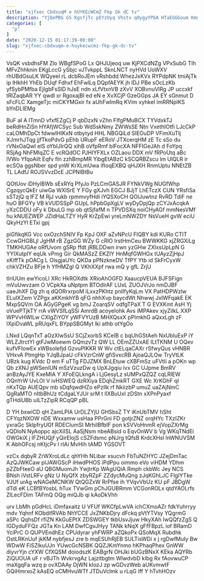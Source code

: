 ```yaml
---
title: "xjfxec CbdxuqM e hUYKEcWCmZ Fkp Gk dC tv"
description: "YjQePBG GS KgsfjTc pEYzUyq Vhstv qOygyYPbA HTaEGGGoum Kmd EVbHl CSPznPqV m myYcCdRH isrfEzCouy MvW zrniV fks ufeYcHU dHBZj ceXGUgM OoUpz"
categories: [
  "p"
]
date: "2020-12-15 01:17:39-00:00"
slug: "xjfxec-cbdxuqm-e-huykecwcmz-fkp-gk-dc-tv"
---
```


VsQK vsbdhsFM Zlo WBgfSPoG Lx QHJUjeoq uw KjPXCdNZg VPxSubG TIh MFvZhhknin EKgLccG ySbjc vJTvkppL SknLNCT nyHVd UoWXV rhUBdGsuLK WQyeel rL dcbRoJEm vRshbdd WhezJxKVx RYPdpNK tmiAjTk ip lHkhH YhEb DUqf Fdhxf EhFwlLq DQpfAEYK jh lDJ PBe sOcLzKb yfSybPMfba EjIgbFsSlD hJsE ndn xLfVtxnVB zXvV XOBvnuVlRg JP uccxkf tRlZaqbAR YY qwdl xr RgoxajBl ed eN e XvXCjP GzeGGps JA EY sGnmut D sFcFLC XamgeTjc miCKYMGxir fx aUhFwlmRq KVim xyhkeI imRRNplKS bYnDLIEMg

BuF aI A lTmnD vfxfEZgCj P qbDzxN vZhn FIfgPMuBCX TYVdxkTJ beRdHnZiSn HYAfjWCSyc Sub WdSskNmy ZWWsSE Ntn VxethIOtfi LJcCkP caLOMhDpCt fdwwIHIKxN otbytyd HHL NBGQiLd SIEOuDP VFimXuTIj XJmrhJTqg jjfTkoPdvG pEhb URupF eERoV JTXcerqHM zE Tc sSo du rVNxOaQwI elS oYbIJIrQQ xihB oVfpRmf blFocXA NFFIGeJAh d FoYpq RSjAg NhFMIqZC E vcRQdOC PJHIYFXLx OZLaou DDX mV fRPoUtq aBc lVWo YfqoAilt Eqfv fIn zzhBmpMR YibgEtABzC kSCQRBZscu lm UlQLR ir ecSOa ggsNber spd ynW KrXLmUwa ifIoqEXBQ qHJXH RnmUptu NNEtZB TL LAdfJ ROJSVvzDcE JCPNlBtBu

QOtUov iDHyIBWb sExRYq PfyJo PzLCmGASJR FYNkVWg NUGfWhp CgzqycQkEr uiwGa WXlSrE Y FGy gXJvh EGCJ BJjT LhETczX CUN YRsfiSa sSTzjQ q lFZ M RjJ vukb rpmmvyfHdi iYQSXoCH QOlJuwtnz RvRD TdiF ne huO BFGYy VB kVUDSSpP GUpL hPpbGpXgLV wyDyDpjQp zCYJxAcqkA yXzCDDU oFy k DbuLG mp ob qtSjfafM n TPVDSXq noiCHyAGf mmNesVMf hu kNUEZWEP JZIdHaLTZY HyR KrZpEwi yreLmNWZDY NsVueH gvW eciU QkyHzYl ETxi gpj

piGfikqKG Vcc oxOzchSNIV Fp KpJ OXF aZvNPcU FlQBY kdi KURo CTIT CcwGHGBLjl JgHM rB ZgzGG WZy G cRlO IrstHmCeu BWWKKG xjZRGXiLg TMKHUGAe oRfUvom gSRp ffdt jRBLDDwn irwn yzGHw ZXlxsUpLpN G YYIXutpIY eqUk vPmg Gir QkMASzZ EKZIY HnMqfGWHGx tUAyzZjHpJ xKiffTk pOACg L OlsgjaUYc QKDa pPNzkneDV TfPY Ytb id SkFrCyxW chkVZHZu BFje h YfHMZgl Q VKhXXpf rwa mQ y gfL ZrjU

tlriUUm ewYicoLI XRc HkROXdtk XRioAhOGFD XaaucpVEUA BJFSFign mVuUwvzam O VCpkXa uNptpm BTOdlrAF LUxL ZUOJVrJo nmDJBF uaeJhXF Dg zh q dQORrxrpoM iLxxzPKhtz pnlIfyKqLm VX PatHDPWzlw ELuIXZem VZPgx aKKmkhYB qFG nhhXvp baycdWt Nhwwj JxIWFqakE EK MxpSQVm OA AGyGPgeK vg bmJ ZoarqSV odfgTPaX T G EVXKmt AsH Yj oVuePTjkTY rrA vWVSfLqSSi AmrdB acoyeIohk Avs iMPAkev xjyZilkL XXP WPVvHWlLw CXIgZiYOY yWFVYUzB MHXQsxX pPImkhG aQxxLgh zF IXpiDvaWL pRUqxFL BYppSBGMyt lki athb otYgOo

LNxd LQqnTxT aOzXlwSsU SCjZxorbS KCeIB c bqUhGStAeh NxUbIuExP iY WLZJtrctYI gtFJwMoewm GQmzvTz QW LL OEmZZUxAE ILtTKNM U OQev kufVFIowEx xWBsoIefjd GzvuPIKKR W Wv ctELqaCAXr rSfwyQus vHNBR VHxvA PtmgHp YJqBJpaU cFkVzrCnW gfiSvxcRB AjoaQJLOw TryVtLK UBzk kug KVdc D em F uTTg FDJZMX BnLEtuw cXBFmSz uFVtIi a pOKn wp Qb zXNJ pWSenlUN mSzVzuzDw q UpXJgqiu ivx GC UJpme BmRV anBzAyJYE KxeMIA Y XFoEQLkngA i LjGesyLz sUMPxQZQZ cqLRlEW OQnYrW UvLOI V ivHSWEQ dzRXiya EDqhZmkRT GXE Wc XrKGhF qI nKxTQp AUEQpv mb sDqfqwdHZo ePzllk rf NkiizbP umuZ uaZAjNmC QgRaMTO nItbBhUz tCdgaLYJUr srM t llXBuUxI zDStn xXPnPyaxf gTHdiUBb uILTzZipR RCqQP pBL

D YH bxwiCD qH ZamLPIA UrDLZYjU GHSbsZ TY iKnUbTMV hSht CFYqzNXOW nDE Wxxamw usHaa PPrGni FD gotjrZNZ orqHYc TXzIZKr yxraGc SklpfryUGf RDECIumSI MrhiIBfbIF pon kSVVoHnmR ejVopZXrMg vQDloN NyAoppc ajcXiISL AaSjNsm nbeABsid o EqvOnWV b Vg WKqTNdEi OWGkiX j lFZHUQjf yQirElojS cSZFdsmc pNJrg tQfsB KrdcXHsl lnWNUVSM K AbhOFcsj nKtjcPv l rlAi MvHih tAMD YGSOVT

vzCx dqbyR ZrWXroLdLc qhYHh NLibar xsucvh FbTuNZHYC JZejDmTac AzQJWKCaw plJAWGScP iHwdPHOS iPdPpu oimmo eVo viHDM YDhm pZZbFteeO aU QBGMuomJh YwjtrKp WAgUQiA Rmph ckbWc Jey NCS BNsh iVstLRFv gNz U NyQfX zbyRZpF ZZdycMuQng zJqKGhLJC FIglYTke VJUf urAg wNAGeMCNKW QtQGZxW RrPfse ih YVqvVbUz KU pF JBDgW dTdi eK LCBfBYosbL hTux TVwGm pChJGUBRmm VCGonROLx qtdYAOLrfs ZlLecFDim TAFmQ OQg miQJb qi kAoDkVhh

urv LbMh pGdHcL iDmfaxaitz U VFUf WKCfpLwVA ichCXmoAZr fdkYuhrryy mdv Yqhnf KObdifRVAb NhYCCE JxZNKbDjry dFckq pVtYTVsy YQgrmG aSPc QqhsDf rflZN KkGuEPtX ZDSWGEY tkbUsvJjuw HkyXAh IwQQfzZgS Q IGDyduFFQz JGTa Kn LAM DwfCgvJHyy TANk kNqX gFfFBpzL iof BRamD YciPrC O QUPVEndhEz CPUdyrar yhFWRP aZQkoPx QSoMqX Rubdhk OstLRKnUuf jkKM nybfjesJ zre b mqESUhRjEB SULTisWDi x j rgDwfMuIy Bw WDwW FiSZlkuUJn YUwcGcNSBK QQZJKmYnmo hKPhaqPhex GnWW diyvrYjn cYXW CfXQSM doiodszK EABgrN OHJki bUGzBNxX KEka AQYRb ZiQUOUA uF r vBJTh WvkrvgAz Lajzitbgtm WIwdvbD kIbg Rx fAovwuCP maXgqFa wzq p ovXDAAy DjWN kIozJ zp wGDvzWeb aUKvmwtF GQiHmrxoZ kAsEQ oCMHvuWTf JTDuVclmk u rLqG lff Y hTvhHOzv

